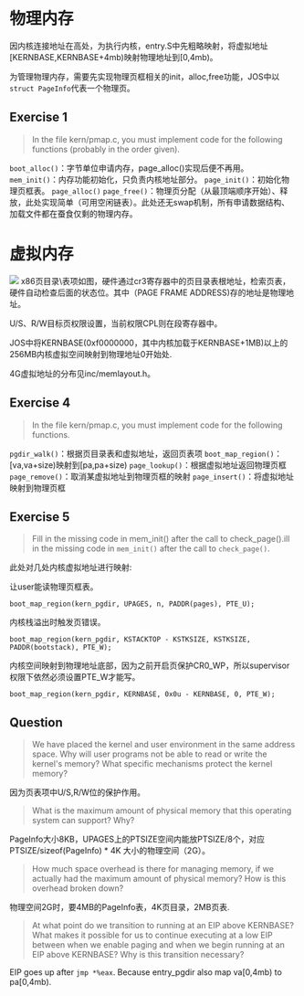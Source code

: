 # 物理内存
因内核连接地址在高处，为执行内核，entry.S中先粗略映射，将虚拟地址[KERNBASE,KERNBASE+4mb)映射物理地址到[0,4mb)。

为管理物理内存，需要先实现物理页框相关的init，alloc,free功能，JOS中以`struct PageInfo`代表一个物理页。

## Exercise 1
> In the file kern/pmap.c, you must implement code for the following functions (probably in the order given).

`boot_alloc()`：字节单位申请内存，page_alloc()实现后便不再用。
`mem_init()`：内存功能初始化，只负责内核地址部分。
`page_init()`：初始化物理页框表。
`page_alloc()` `page_free()`：物理页分配（从最顶端顺序开始）、释放，此处实现简单（可用空闲链表）。此处还无swap机制，所有申请数据结构、加载文件都在蚕食仅剩的物理内存。

# 虚拟内存
![](index_files/188326234.png)
x86页目录\表项如图，硬件通过cr3寄存器中的页目录表根地址，检索页表，硬件自动检查后面的状态位。其中（PAGE FRAME ADDRESS)存的地址是物理地址。

U/S、R/W目标页权限设置，当前权限CPL则在段寄存器中。

JOS中将KERNBASE(0xf0000000，其中内核加载于KERNBASE+1MB)以上的256MB内核虚拟空间映射到物理地址0开始处.

4G虚拟地址的分布见inc/memlayout.h。
## Exercise 4
> In the file kern/pmap.c, you must implement code for the following functions.

`pgdir_walk()`：根据页目录表和虚拟地址，返回页表项
`boot_map_region()`：[va,va+size)映射到[pa,pa+size)
`page_lookup()`：根据虚拟地址返回物理页框
`page_remove()`：取消某虚拟地址到物理页框的映射
`page_insert()`：将虚拟地址映射到物理页框

## Exercise 5
> Fill in the missing code in mem_init() after the call to check_page().ill in the missing code in `mem_init()` after the call to `check_page()`.

此处对几处内核虚拟地址进行映射:

让user能读物理页框表。
```
boot_map_region(kern_pgdir, UPAGES, n, PADDR(pages), PTE_U);
```
内核栈溢出时触发页错误。
```
boot_map_region(kern_pgdir, KSTACKTOP - KSTKSIZE, KSTKSIZE, PADDR(bootstack), PTE_W);
```
内核空间映射到物理地址底部，因为之前开启页保护CR0_WP，所以supervisor权限下依然必须设置PTE_W才能写。
```
boot_map_region(kern_pgdir, KERNBASE, 0x0u - KERNBASE, 0, PTE_W);
```

## Question
> We have placed the kernel and user environment in the same address space. Why will user programs not be able to read or write the kernel's memory? What specific mechanisms protect the kernel memory?

因为页表项中U/S,R/W位的保护作用。

> What is the maximum amount of physical memory that this operating system can support? Why?

PageInfo大小8KB，UPAGES上的PTSIZE空间内能放PTSIZE/8个，对应 PTSIZE/sizeof(PageInfo) * 4K 大小的物理空间（2G）。

> How much space overhead is there for managing memory, if we actually had the maximum amount of physical memory? How is this overhead broken down?

物理空间2G时，要4MB的PageInfo表，4K页目录，2MB页表.

> At what point do we transition to running at an EIP above KERNBASE? What makes it possible for us to continue executing at a low EIP between when we enable paging and when we begin running at an EIP above KERNBASE? Why is this transition necessary?

EIP goes up after `jmp *%eax`. Because entry_pgdir also map va[0,4mb) to pa[0,4mb).
